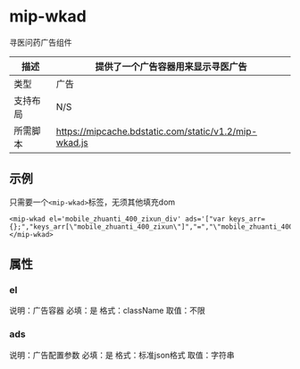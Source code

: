# mip-wkad

寻医问药广告组件

描述|提供了一个广告容器用来显示寻医广告
----|----
类型|广告
支持布局| N/S
所需脚本|https://mipcache.bdstatic.com/static/v1.2/mip-wkad.js

## 示例

只需要一个`<mip-wkad>`标签，无须其他填充dom

```
<mip-wkad el='mobile_zhuanti_400_zixun_div' ads='["var keys_arr={};","keys_arr[\"mobile_zhuanti_400_zixun\"]","=","\"mobile_zhuanti_400_zixun\""]'></mip-wkad>
```

## 属性

### el

说明：广告容器
必填：是
格式：className
取值：不限

### ads

说明：广告配置参数
必填：是
格式：标准json格式
取值：字符串